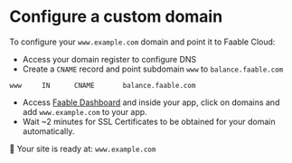 # Configure a custom domain

To configure your `www.example.com` domain and point it to Faable Cloud:

- Access your domain register to configure DNS
- Create a `CNAME` record and point subdomain `www` to `balance.faable.com`

```
www     IN      CNAME       balance.faable.com
```

- Access [Faable Dashboard](https://www.faable.com/dashboard) and inside your app, click on domains and add `www.example.com` to your app.
- Wait ~2 minutes for SSL Certificates to be obtained for your domain automatically.

🚀 Your site is ready at: `www.example.com`

